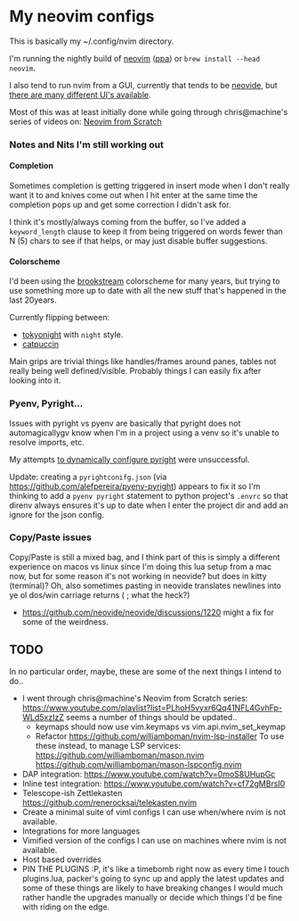 # My neovim configs


This is basically my ~/.config/nvim directory.

I'm running the nightly build of [neovim](https://github.com/neovim/neovim/wiki/Installing-Neovim)
([ppa](https://launchpad.net/~neovim-ppa/+archive/ubuntu/unstable)) or `brew install --head neovim`.

I also tend to run nvim from a GUI, currently that tends to be [neovide](https://github.com/neovide/neovide),
but [there are many different UI's available](https://github.com/neovim/neovim/wiki/Related-projects#gui).


Most of this was at least initially done while going through chris@machine's series of videos on:
[Neovim from Scratch](https://www.youtube.com/playlist?list=PLhoH5vyxr6Qq41NFL4GvhFp-WLd5xzIzZ)


### Notes and Nits I'm still working out

#### Completion

Sometimes completion is getting triggered in insert mode when I don't really
want it to and knives come out when I hit enter at the same time the completion
pops up and get some correction I didn't ask for.

I think it's mostly/always coming from the buffer, so I've added a
`keyword_length` clause to keep it from being triggered on words fewer than N (5)
chars to see if that helps, or may just disable buffer suggestions.

#### Colorscheme

I'd been using the [brookstream](https://www.vim.org/scripts/script.php?script_id=619) colorscheme
for many years, but trying to use something more up to date with all the new
stuff that's happened in the last 20years.

Currently flipping between:
* [tokyonight](https://github.com/folke/tokyonight.nvim) with `night` style.
* [catpuccin](https://github.com/catppuccin/nvim)

Main grips are trivial things like handles/frames around panes, tables not
really being well defined/visible. Probably things I can easily fix after looking into it.

### Pyenv, Pyright...

Issues with pyright vs pyenv are basically that pyright does not automagicallygv
know when I'm in a project using a venv so it's unable to resolve imports, etc.

My attempts [to dynamically configure pyright](https://github.com/agile/neovim-configs/commit/c18fd6f22ff6a6bf5f7c8cad3127869fc0b5247d)
were unsuccessful.

Update: creating a `pyrightconifg.json` (via https://github.com/alefpereira/pyenv-pyright)
appears to fix it so I'm thinking to add a `pyenv pyright` statement to python
project's `.envrc` so that direnv always ensures it's up to date when I enter
the project dir and add an ignore for the json config.

### Copy/Paste issues

Copy/Paste is still a mixed bag, and I think part of this is simply a different
experience on macos vs linux since I'm doing this lua setup from a mac now, but
for some reason it's not working in neovide? but does in kitty (terminal)? Oh,
also sometimes pasting in neovide translates newlines into ye ol dos/win carriage
returns (; what the heck?)
  - https://github.com/neovide/neovide/discussions/1220
    might a fix for some of the weirdness.

## TODO

  In no particular order, maybe, these are some of the next things I intend to do..

* I went through chris@machine's Neovim from Scratch series: https://www.youtube.com/playlist?list=PLhoH5vyxr6Qq41NFL4GvhFp-WLd5xzIzZ
  seems a number of things should be updated..
  - keymaps should now use vim.keymaps vs vim.api.nvim_set_keymap
  -  Refactor https://github.com/williamboman/nvim-lsp-installer
      To use these instead, to manage LSP services:
        https://github.com/williamboman/mason.nvim
        https://github.com/williamboman/mason-lspconfig.nvim
* DAP integration: https://www.youtube.com/watch?v=0moS8UHupGc
* Inline test integration: https://www.youtube.com/watch?v=cf72gMBrsI0
* Telescope-ish Zettlekasten https://github.com/renerocksai/telekasten.nvim
* Create a minimal suite of viml configs I can use when/where nvim is not available.
* Integrations for more languages
* Vimified version of the configs I can use on machines where nvim is not available.
* Host based overrides
* PIN THE PLUGINS :P, it's like a timebomb right now as every time I touch plugins.lua, packer's going
  to sync up and apply the latest updates and some of these things are likely to have breaking changes
  I would much rather handle the upgrades manually or decide which things I'd be fine with riding
  on the edge.
